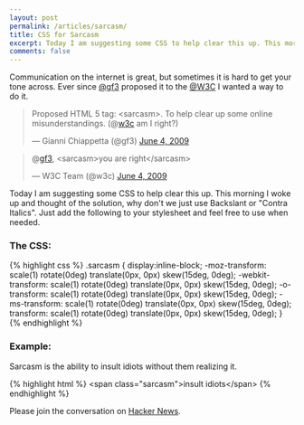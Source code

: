 ```yaml
---
layout: post
permalink: /articles/sarcasm/
title: CSS for Sarcasm
excerpt: Today I am suggesting some CSS to help clear this up. This morning I woke up and thought of the solution, why don't we just use Backslant or "Contra Italics". Just add the following to your stylesheet and feel free to use when needed.
comments: false
---
```


<p>Communication on the internet is great, but sometimes it is hard to get your tone across. Ever since <a href="https://twitter.com/#!/gf3">@gf3</a> proposed it to the <a href="https://twitter.com/#!/w3c">@W3C</a> I wanted a way to do it.</p>

<blockquote class="twitter-tweet tw-align-center"><p>Proposed HTML 5 tag: &lt;sarcasm&gt;. To help clear up some online misunderstandings. (@<a href="https://twitter.com/w3c">w3c</a> am I right?)</p>&mdash; Gianni Chiappetta (@gf3) <a href="https://twitter.com/gf3/status/2025825142" data-datetime="2009-06-04T04:37:41+00:00">June 4, 2009</a></blockquote>

<blockquote class="twitter-tweet tw-align-center"><p>@<a href="https://twitter.com/gf3">gf3</a>, &lt;sarcasm&gt;you are right&lt;/sarcasm&gt;</p>&mdash; W3C Team (@w3c) <a href="https://twitter.com/w3c/status/2027402192" data-datetime="2009-06-04T08:41:11+00:00">June 4, 2009</a></blockquote>

<p>Today I am suggesting some CSS to help clear this up. This morning I woke up and thought of the solution, why don't we just use Backslant or "Contra Italics". Just add the following to your stylesheet and feel free to use when needed.</p>

<h3>The CSS:</h3>
{% highlight css %}
.sarcasm {
	display:inline-block;
	-moz-transform: scale(1) rotate(0deg) translate(0px, 0px) skew(15deg, 0deg);
	-webkit-transform: scale(1) rotate(0deg) translate(0px, 0px) skew(15deg, 0deg);
	-o-transform: scale(1) rotate(0deg) translate(0px, 0px) skew(15deg, 0deg);
	-ms-transform: scale(1) rotate(0deg) translate(0px, 0px) skew(15deg, 0deg);
	transform: scale(1) rotate(0deg) translate(0px, 0px) skew(15deg, 0deg);
}
{% endhighlight %}

<h3>Example:</h3>
<p>Sarcasm is the ability to <span class="sarcasm">insult idiots</span> without them realizing it.</p>
{% highlight html %}
&lt;span class=&quot;sarcasm&quot;&gt;insult idiots&lt;/span&gt;
{% endhighlight %}

<p>Please join the conversation on <a href="http://news.ycombinator.com/item?id=3699121">Hacker News</a>.</p>
